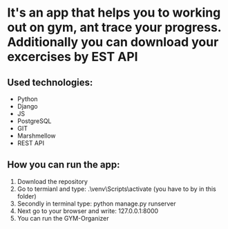# It's an app that helps you to working out on gym, ant trace your progress. Additionally you can download your excercises by EST API


## Used technologies:
* Python
* Django
* JS
* PostgreSQL
* GIT
* Marshmellow
* REST API

## How you can run the app:
1. Download the repository
2. Go to termianl and type: .\venv\Scripts\activate (you have to by in this folder)
3. Secondly in terminal type: python manage.py runserver
4. Next go to your browser and write: 127.0.0.1:8000
5. You can run the GYM-Organizer


